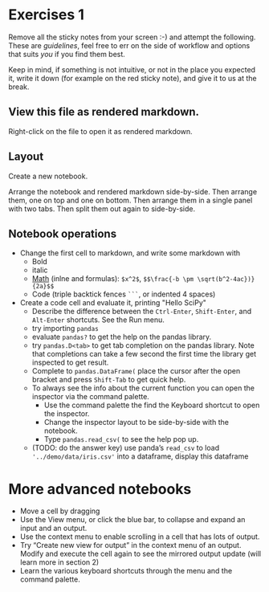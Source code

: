 # Exercises 1

Remove all the sticky notes from your screen :-) and attempt the following.
These are _guidelines_, feel free to err on the side of workflow and
options that suits _you_ if you find them best.

Keep in mind, if something is not intuitive, or not in the place you expected
it, write it down (for example on the red sticky note), and give it to us at the
break.

## View this file as rendered markdown.

Right-click on the file to open it as rendered markdown.

## Layout

Create a new notebook.

Arrange the notebook and rendered markdown side-by-side. Then arrange them, one on top and one on bottom. Then arrange them in a single panel with two tabs. Then split them out again to side-by-side.

## Notebook operations

- Change the first cell to markdown, and write some markdown with
    - Bold
    - italic
    - [Math](https://math.meta.stackexchange.com/questions/5020/mathjax-basic-tutorial-and-quick-reference) (inlne and formulas): `$x^2$`, `$$\frac{-b \pm \sqrt(b^2-4ac})}{2a}$$`
    - Code (triple backtick fences ` ``` `, or indented 4 spaces)
- Create a code cell and evaluate it, printing "Hello SciPy"
    - Describe the difference between the `Ctrl-Enter`, `Shift-Enter`, and `Alt-Enter` shortcuts. See the Run menu.
    - try importing `pandas`
    - evaluate `pandas?` to get the help on the pandas library.
    - try `pandas.D<tab>` to get tab completion on the pandas library. Note that completions can take a few second the first time the library get inspected to get result.
    - Complete to `pandas.DataFrame(` place the cursor after the open bracket and press `Shift-Tab` to get quick help.
    - To always see the info about the current function you can open the inspector via the command palette.
        - Use the command palette the find the Keyboard shortcut to open the inspector.
        - Change the inspector layout to be side-by-side with the notebook.
        - Type `pandas.read_csv(` to see the help pop up. 
    - (TODO: do the answer key) use panda’s `read_csv` to load `'../demo/data/iris.csv'` into a dataframe, display this dataframe


# More advanced notebooks

- Move a cell by dragging
- Use the View menu, or click the blue bar, to collapse and expand an input and an output.
- Use the context menu to enable scrolling in a cell that has lots of output.
- Try “Create new view for output” in the context menu of an output. Modify and execute the cell again to see the mirrored output update (will learn more in section 2)
- Learn the various keyboard shortcuts through the menu and the command palette.
